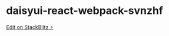 # daisyui-react-webpack-svnzhf

[Edit on StackBlitz ⚡️](https://stackblitz.com/edit/daisyui-react-webpack-svnzhf)